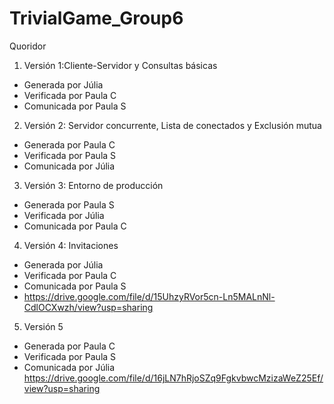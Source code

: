 # TrivialGame_Group6
Quoridor
1. Versión 1:Cliente-Servidor y Consultas básicas
- Generada por Júlia  
- Verificada por Paula C
- Comunicada por Paula S
2. Versión 2: Servidor concurrente, Lista de conectados y Exclusión mutua
- Generada por Paula C
- Verificada por Paula S
- Comunicada por Júlia
3. Versión 3: Entorno de producción
- Generada por Paula S
- Verificada por Júlia
- Comunicada por Paula C
4. Versión 4: Invitaciones
- Generada por Júlia  
- Verificada por Paula C
- Comunicada por Paula S
- https://drive.google.com/file/d/15UhzyRVor5cn-Ln5MALnNl-CdlOCXwzh/view?usp=sharing
5. Versión 5
- Generada por Paula C
- Verificada por Paula S
- Comunicada por Júlia https://drive.google.com/file/d/16jLN7hRjoSZq9FgkvbwcMzizaWeZ25Ef/view?usp=sharing
